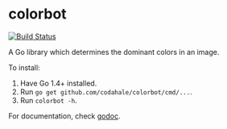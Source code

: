colorbot
========

[![Build Status](https://travis-ci.org/codahale/colorbot.png?branch=master)](https://travis-ci.org/codahale/colorbot)

A Go library which determines the dominant colors in an image.

To install:

1. Have Go 1.4+ installed.
2. Run `go get github.com/codahale/colorbot/cmd/...`.
3. Run `colorbot -h`.

For documentation, check [godoc](http://godoc.org/github.com/codahale/colorbot).
